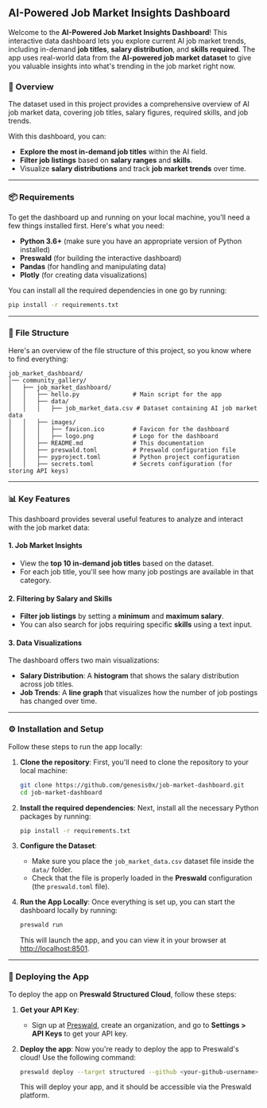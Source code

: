## **AI-Powered Job Market Insights Dashboard**

Welcome to the **AI-Powered Job Market Insights Dashboard**! This interactive data dashboard lets you explore current AI job market trends, including in-demand **job titles**, **salary distribution**, and **skills required**. The app uses real-world data from the **AI-powered job market dataset** to give you valuable insights into what's trending in the job market right now.

### **📝 Overview**
The dataset used in this project provides a comprehensive overview of AI job market data, covering job titles, salary figures, required skills, and job trends.

With this dashboard, you can:
- **Explore the most in-demand job titles** within the AI field.
- **Filter job listings** based on **salary ranges** and **skills**.
- Visualize **salary distributions** and track **job market trends** over time.

---

### **📦 Requirements**
To get the dashboard up and running on your local machine, you'll need a few things installed first. Here's what you need:

- **Python 3.6+** (make sure you have an appropriate version of Python installed)
- **Preswald** (for building the interactive dashboard)
- **Pandas** (for handling and manipulating data)
- **Plotly** (for creating data visualizations)

You can install all the required dependencies in one go by running:

```sh
pip install -r requirements.txt
```

---

### **📁 File Structure**
Here's an overview of the file structure of this project, so you know where to find everything:

```
job_market_dashboard/
│── community_gallery/
│   ├── job_market_dashboard/
│   │   ├── hello.py               # Main script for the app              
│   │   ├── data/
│   │   │   ├── job_market_data.csv # Dataset containing AI job market data
│   │   ├── images/
│   │   │   ├── favicon.ico        # Favicon for the dashboard
│   │   │   ├── logo.png           # Logo for the dashboard
│   │   ├── README.md              # This documentation
│   │   ├── preswald.toml          # Preswald configuration file
│   │   ├── pyproject.toml         # Python project configuration
│   │   ├── secrets.toml           # Secrets configuration (for storing API keys)
```

---

### **📊 Key Features**
This dashboard provides several useful features to analyze and interact with the job market data:

#### **1. Job Market Insights**
- View the **top 10 in-demand job titles** based on the dataset.
- For each job title, you'll see how many job postings are available in that category.

#### **2. Filtering by Salary and Skills**
- **Filter job listings** by setting a **minimum** and **maximum salary**.
- You can also search for jobs requiring specific **skills** using a text input.

#### **3. Data Visualizations**
The dashboard offers two main visualizations:
- **Salary Distribution**: A **histogram** that shows the salary distribution across job titles.
- **Job Trends**: A **line graph** that visualizes how the number of job postings has changed over time.

---

### **⚙️ Installation and Setup**

Follow these steps to run the app locally:

1. **Clone the repository**:
   First, you'll need to clone the repository to your local machine:
   ```sh
   git clone https://github.com/genesis0x/job-market-dashboard.git
   cd job-market-dashboard
   ```

2. **Install the required dependencies**:
   Next, install all the necessary Python packages by running:
   ```sh
   pip install -r requirements.txt
   ```

3. **Configure the Dataset**:
   - Make sure you place the `job_market_data.csv` dataset file inside the `data/` folder.
   - Check that the file is properly loaded in the **Preswald** configuration (the `preswald.toml` file).

4. **Run the App Locally**:
   Once everything is set up, you can start the dashboard locally by running:
   ```sh
   preswald run
   ```
   This will launch the app, and you can view it in your browser at [http://localhost:8501](http://localhost:8501).

---

### **🔄 Deploying the App**

To deploy the app on **Preswald Structured Cloud**, follow these steps:

1. **Get your API Key**:
   - Sign up at [Preswald](https://app.preswald.com), create an organization, and go to **Settings > API Keys** to get your API key.

2. **Deploy the app**:
   Now you're ready to deploy the app to Preswald's cloud! Use the following command:
   ```sh
   preswald deploy --target structured --github <your-github-username> --api-key <structured-api-key> hello.py
   ```
   This will deploy your app, and it should be accessible via the Preswald platform.
